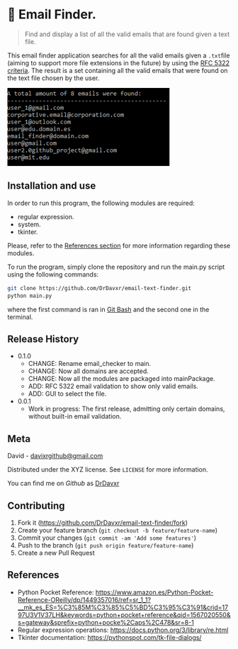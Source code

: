 # :email: Email Finder.
> Find and display a list of all the valid emails that are found given a text file.

This email finder application searches for all the valid emails given a `.txt`file (aiming to support more file extensions in the future) by using the [RFC 5322 criteria](https://tools.ietf.org/html/rfc5322). The result is a set containing all the valid emails that were found on the text file chosen by the user.

![Program output](https://github.com/DrDavxr/email-text-finder/blob/master/email-text-finder.PNG)

## Installation and use

In order to run this program, the following modules are required:

* regular expression.
* system.
* tkinter.

Please, refer to the [References section](references) for more information regarding these modules.

To run the program, simply clone the repository and run the main.py script using the following commands:

```sh
git clone https://github.com/DrDavxr/email-text-finder.git
python main.py
```
where the first command is ran in [Git Bash](https://git-scm.com/downloads) and the second one in the terminal.

## Release History

* 0.1.0
    * CHANGE: Rename email_checker to main.
    * CHANGE: Now all domains are accepted.
    * CHANGE: Now all the modules are packaged into mainPackage.
    * ADD: RFC 5322 email validation to show only valid emails.
    * ADD: GUI to select the file.
* 0.0.1
    * Work in progress: The first release, admitting only certain domains, without built-in email validation.

## Meta

David - davixrgithub@gmail.com

Distributed under the XYZ license. See ``LICENSE`` for more information.

You can find me on _Github_ as [DrDavxr](https://github.com/dbader/)

## Contributing

1. Fork it (<https://github.com/DrDavxr/email-text-finder/fork>)
2. Create your feature branch (`git checkout -b feature/feature-name`)
3. Commit your changes (`git commit -am 'Add some features'`)
4. Push to the branch (`git push origin feature/feature-name`)
5. Create a new Pull Request

## References
- Python Pocket Reference: https://www.amazon.es/Python-Pocket-Reference-OReilly/dp/1449357016/ref=sr_1_1?__mk_es_ES=%C3%85M%C3%85%C5%BD%C3%95%C3%91&crid=1797U3V1V37LH&keywords=python+pocket+reference&qid=1567020550&s=gateway&sprefix=python+pocke%2Caps%2C478&sr=8-1
- Regular expression operations: https://docs.python.org/3/library/re.html
- Tkinter documentation: https://pythonspot.com/tk-file-dialogs/
